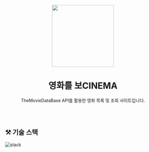 <p align="middle" >
  <img width="200px;" src=""/>
</p>
<h1 align="middle">영화를 보CINEMA</h1>
<p align="middle">TheMovieDataBase API를 활용한 영화 목록 및 조회 사이트입니다.
</p>

<br><br>

## ⚒️ 기술 스택

![stack](https://github.com/seonyeong719/Movie_Project/assets/117560052/714f9f02-a362-4efe-a936-f19087ca51da)
